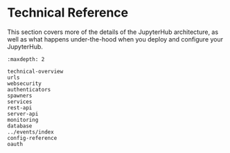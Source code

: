 # Technical Reference

This section covers more of the details of the JupyterHub architecture, as well as
what happens under-the-hood when you deploy and configure your JupyterHub.

```{toctree}
:maxdepth: 2

technical-overview
urls
websecurity
authenticators
spawners
services
rest-api
server-api
monitoring
database
../events/index
config-reference
oauth
```
